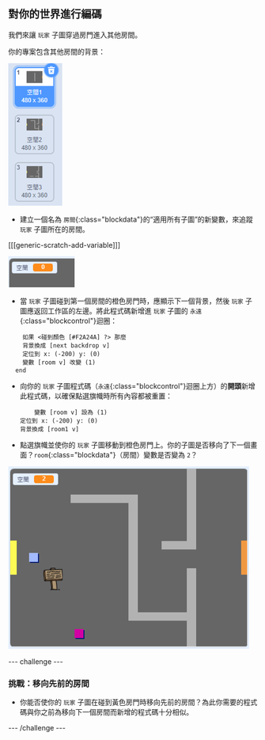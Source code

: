 ## 對你的世界進行編碼

我們來讓 `玩家` 子圖穿過房門進入其他房間。

你的專案包含其他房間的背景：

![screenshot](images/world-backdrops.png)

+ 建立一個名為 `房間`{:class="blockdata"}的“適用所有子圖”的新變數，來追蹤 `玩家` 子圖所在的房間。

[[[generic-scratch-add-variable]]]

![screenshot](images/world-room.png)

+ 當 `玩家` 子圖碰到第一個房間的橙色房門時，應顯示下一個背景，然後 `玩家` 子圖應返回工作區的左邊。將此程式碼新增進 `玩家` 子圖的 `永遠`{:class="blockcontrol"}迴圈：

```blocks
	如果 <碰到顏色 [#F2A24A] ?> 那麼 
    背景換成 [next backdrop v]
    定位到 x: (-200) y: (0)
    變數 [room v] 改變 (1)
  end
```

+ 向你的 `玩家` 子圖程式碼（`永遠`{:class="blockcontrol"}迴圈上方）的**開頭**新增此程式碼，以確保點選旗幟時所有內容都被重置：

	```blocks
		變數 [room v] 設為 (1)
    定位到 x: (-200) y: (0)
    背景換成 [room1 v]
	```

+ 點選旗幟並使你的 `玩家` 子圖移動到橙色房門上。你的子圖是否移向了下一個畫面？`room`{:class="blockdata"}（房間）變數是否變為 `2`？

![screenshot](images/world-room-test.png)

--- challenge ---
### 挑戰：移向先前的房間

+ 你能否使你的 `玩家` 子圖在碰到黃色房門時移向先前的房間？為此你需要的程式碼與你之前為移向下一個房間而新增的程式碼十分相似。

--- /challenge ---
